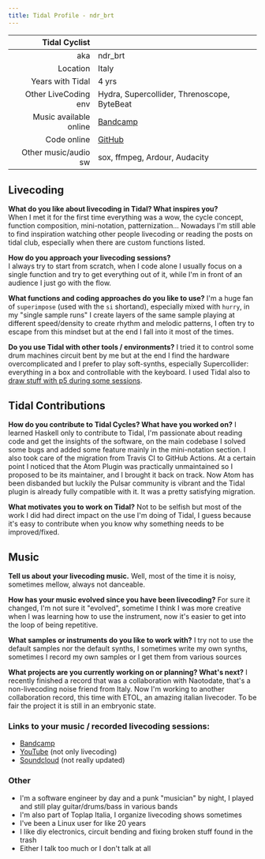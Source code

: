 ```yaml
---
title: Tidal Profile - ndr_brt
---
```


| Tidal Cyclist  |     |
| --------:    | :---------- |
| aka    | ndr_brt |
| Location | Italy |
| Years with Tidal | 4  yrs |
| Other LiveCoding env | Hydra, Supercollider, Threnoscope, ByteBeat |
| Music available online | [Bandcamp](https://umanoudito.bandcamp.com/) |
| Code online | [GitHub](https://github.com/ndr-brt/sc-adente) |
| Other music/audio sw | sox, ffmpeg, Ardour, Audacity |

## Livecoding  

**What do you like about livecoding in Tidal? What inspires you?**   
When I met it for the first time everything was a wow, the cycle concept, function composition, mini-notation, patternization...
Nowadays I'm still able to find inspiration watching other people livecoding or reading the posts on tidal club, especially when there are custom functions listed.


**How do you approach your livecoding sessions?**  
I always try to start from scratch, when I code alone I usually focus on a single function and try to get everything out of it, while I'm in front of an audience I just go with the flow.

**What functions and coding approaches do you like to use?**
I'm a huge fan of `superimpose` (used with the `si` shortand), especially mixed with `hurry`, in my "single sample runs" I create layers of the same sample playing at different speed/density to create rhythm and melodic patterns, I often try to escape from this mindset but at the end I fall into it most of the times.

**Do you use Tidal with other tools / environments?**
I tried it to control some drum machines circuit bent by me but at the end I find the hardware overcomplicated and I prefer to play soft-synths, especially Supercollider: everything in a box and controllable with the keyboard.
I used Tidal also to [draw stuff with p5 during some sessions](https://www.youtube.com/watch?v=lbUCSVC4GPs).

## Tidal Contributions  

**How do you contribute to Tidal Cycles? What have you worked on?**
I learned Haskell only to contribute to Tidal, I'm passionate about reading code and get the insights of the software, on the main codebase I solved some bugs and added some feature mainly in the mini-notation section. I also took care of the migration from Travis CI to GitHub Actions.
At a certain point I noticed that the Atom Plugin was practically unmaintained so I proposed to be its maintainer, and I brought it back on track. Now Atom has been disbanded but luckily the Pulsar community is vibrant and the Tidal plugin is already fully compatible with it. It was a pretty satisfying migration.

**What motivates you to work on Tidal?**
Not to be selfish but most of the work I did had direct impact on the use I'm doing of Tidal, I guess because it's easy to contribute when you know why something needs to be improved/fixed.


## Music  

**Tell us about your livecoding music.**
Well, most of the time it is noisy, sometimes mellow, always not danceable.

**How has your music evolved since you have been livecoding?**
For sure it changed, I'm not sure it "evolved", sometime I think I was more creative when I was learning how to use the instrument, now it's easier to get into the loop of being repetitive.

**What samples or instruments do you like to work with?**
I try not to use the default samples nor the default synths, I sometimes write my own synths, sometimes I record my own samples or I get them from various sources  

**What projects are you currently working on or planning? What's next?**
I recently finished a record that was a collaboration with Naotodate, that's a non-livecoding noise friend from Italy. Now I'm working to another collaboration record, this time with ETOL, an amazing italian livecoder. To be fair the project it is still in an embryonic state.


### Links to your music / recorded livecoding sessions:
- [Bandcamp](https://umanoudito.bandcamp.com/)
- [YouTube](https://www.youtube.com/@ndrbrt) (not only livecoding)
- [Soundcloud](https://soundcloud.com/umanoudito) (not really updated)

### Other  
- I'm a software engineer by day and a punk "musician" by night, I played and still play guitar/drums/bass in various bands
- I'm also part of Toplap Italia, I organize livecoding shows sometimes
- I've been a Linux user for like 20 years
- I like diy electronics, circuit bending and fixing broken stuff found in the trash
- Either I talk too much or I don't talk at all

